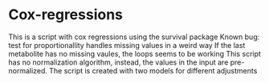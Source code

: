 # Cox-regressions
This is a script with cox regressions using the survival package
Known bug: test for proportionallity handles missing values in a weird way
If the last metabolite has no missing vaules, the loops seems to be working
This script has no normalization algorithm, instead, the values in the input are pre-normalized.
The script is created with two models for different adjustments

